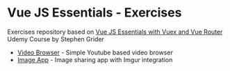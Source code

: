 # Vue JS Essentials - Exercises
Exercises repository based on [Vue JS Essentials with Vuex and Vue Router](https://www.udemy.com/course/vue-js-course/) Udemy Course by Stephen Grider

* [Video Browser](/video-browser) - Simple Youtube based video browser
* [Image App](/images) - Image sharing app with Imgur integration